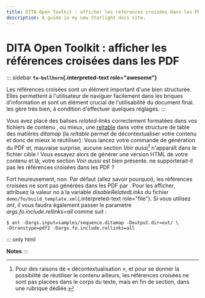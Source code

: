 ```yaml
---
title: DITA Open Toolkit : afficher les références croisées dans les PDF
description: A guide in my new Starlight docs site.
---
```

# DITA Open Toolkit : afficher les références croisées dans les PDF

::: sidebar
**`fa-bullhorn`{.interpreted-text role="awesome"}**

Les références croisées sont un élément important d\'une bien
structurée. Elles permettent à l\'utilisateur de naviguer facilement
dans les briques d\'information et sont un élément crucial de
l\'utilisabilité du document final. les gère très bien, à condition
d\'effectuer quelques réglages.
:::

Vous avez placé des balises *related-links* correctement formatées dans
vos fichiers de contenu , ou mieux, une [reltable]() dans votre
structure de table des matières *ditamap* (la *reltable* permet de
décontextualiser votre contenu et donc de mieux le réutiliser). Vous
lancez votre commande de génération du PDF et, mauvaise surprise, aucune
section *Voir aussi*[^1] n\'apparaît dans le fichier cible ! Vous
essayez alors de générer une version HTML de votre contenu et là, votre
section *Voir aussi* est bien présente. ne supporterait-il pas les
références croisées dans les PDF ?

Fort heureusement, non. Par défaut (allez savoir pourquoi), les
références croisées ne sont pas générées dans les PDF par . Pour les
afficher, attribuez la valeur *no* à la variable *disableRelatedLinks*
du fichier `demo/fo/build_template.xml`{.interpreted-text role="file"}.
Si vous utilisez *ant*, il vous faudra également passer le paramètre
*args.fo.include.rellinks=all* comme suit :

``` console
$ ant -Dargs.input=samples/sequence.ditamap -Doutput.dir=out/ \
-Dtranstype=pdf2 -Dargs.fo.include.rellinks=all
```

::: only
html

**Notes**
:::

[^1]: Pour des raisons de « décontextualisation », et pour se donner la
    possibilité de réutiliser le contenu ailleurs, les références
    croisées ne sont pas placées dans le corps du texte, mais en fin de
    section, dans une rubrique dédiée.
